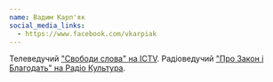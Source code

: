 ```yaml
---
name: Вадим Карп'як
social_media_links:
  - https://www.facebook.com/vkarpiak
---
```


Телеведучий ["Свободи слова" на ICTV][1]. Радіоведучий ["Про Закон і Благодать" на Радіо Культура][2].

[1]: https://svoboda.ictv.ua/ua/
[2]: http://www.nrcu.gov.ua/prog.html?id=761
